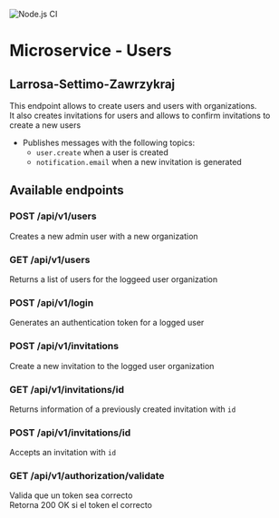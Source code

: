 ![Node.js CI](https://github.com/ArqSoftPractica/Larrosa-Settimo-Zawrzykraj-Users/workflows/Node.js%20CI/badge.svg)

# Microservice - Users
## Larrosa-Settimo-Zawrzykraj

This endpoint allows to create users and users with organizations.  
It also creates invitations for users and allows to confirm invitations to create a new users   
* Publishes messages with the following topics:
    *  `user.create` when a user is created   
    *  `notification.email` when a new invitation is generated

## Available endpoints


### POST /api/v1/users
Creates a new admin user with a new organization

### GET /api/v1/users
Returns a list of users for the loggeed user organization

### POST /api/v1/login
Generates an authentication token for a logged user

### POST /api/v1/invitations
Create a new invitation to the logged user organization

### GET /api/v1/invitations/id
Returns information of a previously created invitation with `id`

### POST /api/v1/invitations/id
Accepts an invitation with `id`

### GET /api/v1/authorization/validate
Valida que un token sea correcto  
Retorna 200 OK si el token el correcto